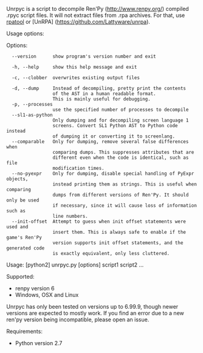 Unrpyc is a script to decompile Ren'Py (http://www.renpy.org/) compiled .rpyc
script files. It will not extract files from .rpa archives. For that, use
[rpatool](https://github.com/Shizmob/rpatool) or [UnRPA]
(https://github.com/Lattyware/unrpa).

Usage options:

Options:
```
  --version      show program's version number and exit

  -h, --help     show this help message and exit

  -c, --clobber  overwrites existing output files

  -d, --dump     Instead of decompiling, pretty print the contents
                 of the AST in a human readable format.
                 This is mainly useful for debugging.
  -p, --processes
                 use the specified number of processes to decompile
  --sl1-as-python
                 Only dumping and for decompiling screen language 1
                 screens. Convert SL1 Python AST to Python code instead
                 of dumping it or converting it to screenlang.
  --comparable   Only for dumping, remove several false differences when
                 comparing dumps. This suppresses attributes that are
                 different even when the code is identical, such as file
                 modification times.
  --no-pyexpr    Only for dumping, disable special handling of PyExpr objects,
                 instead printing them as strings. This is useful when comparing
                 dumps from different versions of Ren'Py. It should only be used
                 if necessary, since it will cause loss of information such as
                 line numbers.
  --init-offset  Attempt to guess when init offset statements were used and
                 insert them. This is always safe to enable if the game's Ren'Py
                 version supports init offset statements, and the generated code
                 is exactly equivalent, only less cluttered.
```
Usage: [python2] unrpyc.py [options] script1 script2 ...

Supported:
* renpy version 6
* Windows, OSX and Linux

Unrpyc has only been tested on versions up to 6.99.9, though newer versions are
expected to mostly work. If you find an error due to a new ren'py version being
incompatible, please open an issue.

Requirements:
* Python version 2.7
